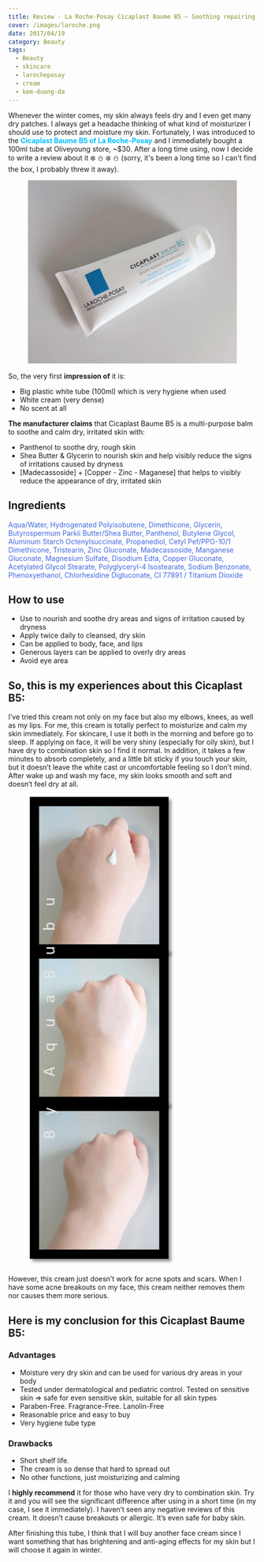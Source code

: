 ```yaml
---
title: Review - La Roche-Posay Cicaplast Baume B5 – Soothing repairing balm
cover: /images/laroche.png
date: 2017/04/19
category: Beauty
tags:
  - Beauty
  - skincare
  - larocheposay
  - cream
  - kem-duong-da
---
```


Whenever the winter comes, my skin always feels dry and I even get many dry patches. I always get a headache thinking of what kind of moisturizer I should use to protect and moisture my skin. Fortunately, I was introduced to the <span style="color:deepskyblue">**Cicaplast Baume B5 of La Roche-Posay**</span> and I immediately bought a 100ml tube at Oliveyoung store, ~$30. After a long time using, now I decide to write a review about it :snowflake: :snowman: :snowflake: :snowman: (sorry, it's been a long time so I can't find the box, I probably threw it away).


<figure class="align-center">
  <img src="./larocheposay-1.jpg" alt="">
  <figcaption></figcaption>
</figure>

So, the very first **impression of** it is:
  * Big plastic white tube (100ml) which is very hygiene when used 
  * White cream (very dense)
  * No scent at all


**The manufacturer claims** that Cicaplast Baume B5 is a multi-purpose balm to soothe and calm dry, irritated skin with:
  * Panthenol to soothe dry, rough skin
  * Shea Butter & Glycerin to nourish skin and help visibly reduce the signs of irritations caused by dryness
  * [Madecassoside] + [Copper - Zinc - Maganese] that helps to visibly reduce the appearance of dry, irritated skin


## Ingredients
<span style="color:royalblue"> Aqua/Water, Hydrogenated Polyisobutene, Dimethicone, Glycerin, Butyrospermum Parkii Butter/Shea Butter, Panthenol, Butylene Glycol, Aluminum Starch Octenylsuccinate, Propanediol, Cetyl Pef/PPG-10/1 Dimethicone, Tristearin, Zinc Gluconate, Madecassoside, Manganese Gluconate, Magnesium Sulfate, Disodium Edta, Copper Gluconate, Acetylated Glycol Stearate, Polyglyceryl-4 Isostearate, Sodium Benzonate, Phenoxyethanol, Chlorhexidine Digluconate, CI 77891 / Titanium Dioxide </span>


## How to use
  * Use to nourish and soothe dry areas and signs of irritation caused by dryness
  * Apply twice daily to cleansed, dry skin
  * Can be applied to body, face, and lips
  * Generous layers can be applied to overly dry areas
  * Avoid eye area


## So, this is my experiences about this Cicaplast B5:
I’ve tried this cream not only on my face but also my elbows, knees, as well as my lips. For me, this cream is totally perfect to moisturize and calm my skin immediately. For skincare, I use it both in the morning and before go to sleep. If applying on face, it will be very shiny (especially for oily skin), but I have dry to combination skin so I find it normal. In addition, it takes a few minutes to absorb completely, and a little bit sticky if you touch your skin, but it doesn’t leave the white cast or uncomfortable feeling so I don’t mind. After wake up and wash my face, my skin looks smooth and soft and doesn’t feel dry at all.


<figure style="width: 300px" class="align-center">
  <img src="./larocheposay-2.png" alt="">
  <figcaption></figcaption>
</figure>

However, this cream just doesn’t work for acne spots and scars. When I have some acne breakouts on my face, this cream neither removes them nor causes them more serious.


## Here is my conclusion for this Cicaplast Baume B5:

### Advantages
  * Moisture very dry skin and can be used for various dry areas in your body
  * Tested under dermatological and pediatric control. Tested on sensitive skin => safe for even sensitive skin,   suitable for all skin types
  * Paraben-Free. Fragrance-Free. Lanolin-Free
  * Reasonable price and easy to buy
  * Very hygiene tube type 

### Drawbacks
  * Short shelf life.
  * The cream is so dense that hard to spread out
  * No other functions, just moisturizing and calming

I **highly recommend** it for those who have very dry to combination skin. Try it and you will see the significant difference after using in a short time (in my case, I see it immediately). I haven’t seen any negative reviews of this cream. It doesn’t cause breakouts or allergic. It’s even safe for baby skin.


After finishing this tube, I think that I will buy another face cream since I want something that has brightening and anti-aging effects for my skin but I will choose it again in winter.
 